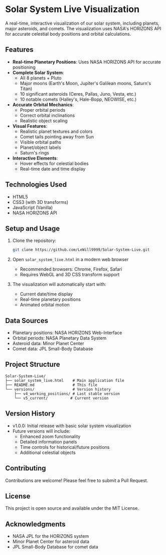 # Solar System Live Visualization

A real-time, interactive visualization of our solar system, including planets, major asteroids, and comets. The visualization uses NASA's HORIZONS API for accurate celestial body positions and orbital calculations.

## Features

- **Real-time Planetary Positions**: Uses NASA HORIZONS API for accurate positioning
- **Complete Solar System**: 
  - All 8 planets + Pluto
  - Major moons (Earth's Moon, Jupiter's Galilean moons, Saturn's Titan)
  - 10 significant asteroids (Ceres, Pallas, Juno, Vesta, etc.)
  - 10 notable comets (Halley's, Hale-Bopp, NEOWISE, etc.)
- **Accurate Orbital Mechanics**:
  - Proper orbital periods
  - Correct orbital inclinations
  - Realistic object scaling
- **Visual Features**:
  - Realistic planet textures and colors
  - Comet tails pointing away from Sun
  - Visible orbital paths
  - Planet/object labels
  - Saturn's rings
- **Interactive Elements**:
  - Hover effects for celestial bodies
  - Real-time date and time display

## Technologies Used

- HTML5
- CSS3 (with 3D transforms)
- JavaScript (Vanilla)
- NASA HORIZONS API

## Setup and Usage

1. Clone the repository:
   ```bash
   git clone https://github.com/LeWill9999/Solar-System-Live.git
   ```

2. Open `solar_system_live.html` in a modern web browser
   - Recommended browsers: Chrome, Firefox, Safari
   - Requires WebGL and 3D CSS transform support

3. The visualization will automatically start with:
   - Current date/time display
   - Real-time planetary positions
   - Animated orbital motion

## Data Sources

- Planetary positions: NASA HORIZONS Web-Interface
- Orbital periods: NASA Planetary Data System
- Asteroid data: Minor Planet Center
- Comet data: JPL Small-Body Database

## Project Structure

```
Solar-System-Live/
├── solar_system_live.html    # Main application file
├── README.md                 # This file
└── versions/                 # Version history
    ├── v4_working_positions/ # Last stable version
    └── v5_current/          # Current version
```

## Version History

- v1.0.0: Initial release with basic solar system visualization
- Future versions will include:
  - Enhanced zoom functionality
  - Detailed information panels
  - Time controls for historical/future positions
  - Additional celestial objects

## Contributing

Contributions are welcome! Please feel free to submit a Pull Request.

## License

This project is open source and available under the MIT License.

## Acknowledgments

- NASA JPL for the HORIZONS system
- Minor Planet Center for asteroid data
- JPL Small-Body Database for comet data 